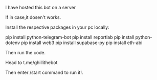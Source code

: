 I have hosted this bot on a server

If in case,it dosen't works. 

Install the respective packages in your pc locally:

pip install python-telegram-bot
pip install reportlab
pip install python-dotenv
pip install web3
pip install supabase-py
pip install eth-abi

Then run the code.

Head to t.me/ghillithebot

Then enter /start command to run it!.
